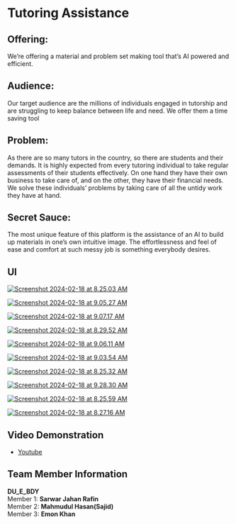 # Tutoring Assistance

## Offering:
We’re offering a material and problem set making tool that’s AI powered and efficient.

## Audience:
Our target audience are the millions of individuals engaged in tutorship and are struggling to keep balance between life and need. We offer them a time saving tool

## Problem:
As there are so many tutors in the country, so there are students and their demands. It is highly expected from every tutoring individual to take regular assessments of their students effectively. On one hand they have their own business to take care of, and on the other, they have their financial needs. We solve these individuals’ problems by taking care of all the untidy work they have at hand.

## Secret Sauce:
The most unique feature of this platform is the assistance of an AI to build up materials in one’s own intuitive image. The effortlessness and feel of ease and comfort at such messy job is something everybody desires.


## UI
[![Screenshot 2024-02-18 at 8.25.03 AM](https://github.com/ignite312/Tutoring-assistant_Sust-Hackathon/raw/main/ui/Screenshot%202024-02-18%20at%208.25.03%20AM.png)](https://github.com/ignite312/Tutoring-assistant_Sust-Hackathon/blob/main/ui/Screenshot%202024-02-18%20at%208.25.03%20AM.png)

[![Screenshot 2024-02-18 at 9.05.27 AM](https://github.com/ignite312/Tutoring-assistant_Sust-Hackathon/raw/main/ui/Screenshot%202024-02-18%20at%209.05.27%20AM.png)](https://github.com/ignite312/Tutoring-assistant_Sust-Hackathon/blob/main/ui/Screenshot%202024-02-18%20at%209.05.27%20AM.png)

[![Screenshot 2024-02-18 at 9.07.17 AM](https://github.com/ignite312/Tutoring-assistant_Sust-Hackathon/raw/main/ui/Screenshot%202024-02-18%20at%209.07.17%20AM.png)](https://github.com/ignite312/Tutoring-assistant_Sust-Hackathon/blob/main/ui/Screenshot%202024-02-18%20at%209.07.17%20AM.png)

[![Screenshot 2024-02-18 at 8.29.52 AM](https://github.com/ignite312/Tutoring-assistant_Sust-Hackathon/raw/main/ui/Screenshot%202024-02-18%20at%208.29.52%20AM.png)](https://github.com/ignite312/Tutoring-assistant_Sust-Hackathon/blob/main/ui/Screenshot%202024-02-18%20at%208.29.52%20AM.png)

[![Screenshot 2024-02-18 at 9.06.11 AM](https://github.com/ignite312/Tutoring-assistant_Sust-Hackathon/raw/main/ui/Screenshot%202024-02-18%20at%209.06.11%20AM.png)](https://github.com/ignite312/Tutoring-assistant_Sust-Hackathon/blob/main/ui/Screenshot%202024-02-18%20at%209.06.11%20AM.png)

[![Screenshot 2024-02-18 at 9.03.54 AM](https://github.com/ignite312/Tutoring-assistant_Sust-Hackathon/raw/main/ui/Screenshot%202024-02-18%20at%209.03.54%20AM.png)](https://github.com/ignite312/Tutoring-assistant_Sust-Hackathon/blob/main/ui/Screenshot%202024-02-18%20at%209.03.54%20AM.png)

[![Screenshot 2024-02-18 at 8.25.32 AM](https://github.com/ignite312/Tutoring-assistant_Sust-Hackathon/raw/main/ui/Screenshot%202024-02-18%20at%208.25.32%20AM.png)](https://github.com/ignite312/Tutoring-assistant_Sust-Hackathon/blob/main/ui/Screenshot%202024-02-18%20at%208.25.32%20AM.png)

[![Screenshot 2024-02-18 at 9.28.30 AM](https://github.com/ignite312/Tutoring-assistant_Sust-Hackathon/raw/main/ui/Screenshot%202024-02-18%20at%209.28.30%20AM.png)](https://github.com/ignite312/Tutoring-assistant_Sust-Hackathon/blob/main/ui/Screenshot%202024-02-18%20at%209.28.30%20AM.png)

[![Screenshot 2024-02-18 at 8.25.59 AM](https://github.com/ignite312/Tutoring-assistant_Sust-Hackathon/raw/main/ui/Screenshot%202024-02-18%20at%208.25.59%20AM.png)](https://github.com/ignite312/Tutoring-assistant_Sust-Hackathon/blob/main/ui/Screenshot%202024-02-18%20at%208.25.59%20AM.png)

[![Screenshot 2024-02-18 at 8.27.16 AM](https://github.com/ignite312/Tutoring-assistant_Sust-Hackathon/raw/main/ui/Screenshot%202024-02-18%20at%208.27.16%20AM.png)](https://github.com/ignite312/Tutoring-assistant_Sust-Hackathon/blob/main/ui/Screenshot%202024-02-18%20at%208.27.16%20AM.png)



## Video Demonstration
- [Youtube](https://www.youtube.com/watch?v=LusxJqNHKNA)

## Team Member Information
**DU_E_BDY**</br>
Member 1: **Sarwar Jahan Rafin** </br>
Member 2: **Mahmudul Hasan(Sajid)** </br>
Member 3: **Emon Khan** 